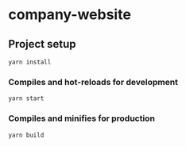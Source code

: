 # company-website

## Project setup
```
yarn install
```

### Compiles and hot-reloads for development
```
yarn start
```

### Compiles and minifies for production
```
yarn build
```
